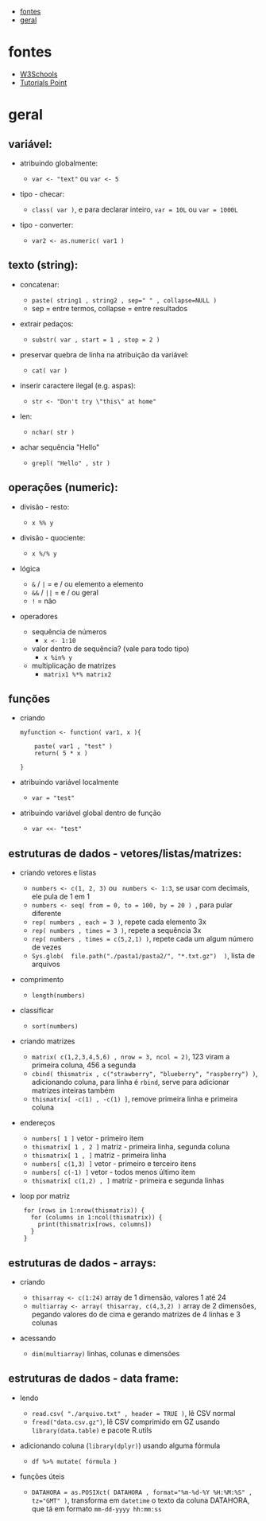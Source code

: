 - [fontes](#fontes)
- [geral](#geral)

# fontes
 - [W3Schools](https://www.w3schools.com/r/)
 - [Tutorials Point](https://www.tutorialspoint.com/r/)

# geral
## variável:
 - atribuindo globalmente: 
   - `var <- "text"` ou `var <- 5`

 - tipo - checar:
   - `class( var )`, e para declarar inteiro, `var = 10L` ou `var = 1000L`

 - tipo - converter:
   - `var2 <- as.numeric( var1 )`

## texto (string):
 - concatenar:
   - `paste( string1 , string2 , sep=" " , collapse=NULL )`
   - sep = entre termos, collapse = entre resultados

 - extrair pedaços:
   - `substr( var , start = 1 , stop = 2 )`

 - preservar quebra de linha na atribuição da variável:
   - `cat( var )`

 - inserir caractere ilegal (e.g. aspas):
   - `str <- "Don't try \"this\" at home" `

 - len:
   - `nchar( str )`

 - achar sequência "Hello"
   - `grepl( "Hello" , str )`

## operações (numeric):
 - divisão - resto:
   - `x %% y`

 - divisão - quociente:
   - `x %/% y`

 - lógica
   - `&` / `|` = e / ou elemento a elemento
   - `&&` / `||` = e / ou geral
   - `!` = não

 - operadores
   - sequência de números
       - `x <- 1:10`
   - valor dentro de sequência? (vale para todo tipo)
       - `x %in% y`
   - multiplicação de matrizes
       - `matrix1 %*% matrix2`

## funções
 - criando
    ```
    myfunction <- function( var1, x ){

        paste( var1 , "test" )
        return( 5 * x )

    }
    ```

 - atribuindo variável localmente
   - ` var = "test" `

 - atribuindo variável global dentro de função
   - ` var <<- "test" `

## estruturas de dados - vetores/listas/matrizes:
 - criando vetores e listas
   - `numbers <- c(1, 2, 3)` ou ` numbers <- 1:3`, se usar com decimais, ele pula de 1 em 1
   - `numbers <- seq( from = 0, to = 100, by = 20 ) `, para pular diferente
   - `rep( numbers , each = 3 )`, repete cada elemento 3x
   - `rep( numbers , times = 3 )`, repete a sequência 3x
   - `rep( numbers , times = c(5,2,1) )`, repete cada um algum número de vezes
   - `Sys.glob(  file.path("./pasta1/pasta2/", "*.txt.gz")  )`, lista de arquivos

 - comprimento
   - `length(numbers)`

 - classificar
   - `sort(numbers)`

 - criando matrizes
   - `matrix( c(1,2,3,4,5,6) , nrow = 3, ncol = 2)`, 123 viram a primeira coluna, 456 a segunda
   - `cbind( thismatrix , c("strawberry", "blueberry", "raspberry") )`, adicionando coluna, para linha é `rbind`, serve para adicionar matrizes inteiras também
   - `thismatrix[ -c(1) , -c(1) ]`, remove primeira linha e primeira coluna

 - endereços
   - `numbers[ 1 ]` vetor - primeiro item
   - `thismatrix[ 1 , 2 ]` matriz - primeira linha, segunda coluna
   - `thismatrix[ 1 , ]` matriz - primeira linha
   - `numbers[ c(1,3) ]` vetor - primeiro e terceiro itens
   - `numbers[ c(-1) ]` vetor - todos menos último item
   - `thismatrix[ c(1,2) , ]` matriz - primeira e segunda linhas

 - loop por matriz
     ```
      for (rows in 1:nrow(thismatrix)) {
        for (columns in 1:ncol(thismatrix)) {
          print(thismatrix[rows, columns])
        }
      }
     ```

## estruturas de dados - arrays:
 - criando
   - `thisarray <- c(1:24)` array de 1 dimensão, valores 1 até 24
   - `multiarray <- array( thisarray, c(4,3,2) )` array de 2 dimensões, pegando valores do de cima e gerando matrizes de 4 linhas e 3 colunas

 - acessando
   - `dim(multiarray)` linhas, colunas e dimensões

## estruturas de dados - data frame:
 - lendo
   - `read.csv( "./arquivo.txt" , header = TRUE )`, lê CSV normal
   - `fread("data.csv.gz")`, lê CSV comprimido em GZ usando `library(data.table)` e pacote R.utils

 - adicionando coluna (`library(dplyr)`) usando alguma fórmula
   - `df %>% mutate( fórmula )`

 - funções úteis
   - `DATAHORA = as.POSIXct( DATAHORA , format="%m-%d-%Y %H:%M:%S" , tz="GMT" )`, transforma em `datetime` o texto da coluna DATAHORA, que tá em formato `mm-dd-yyyy hh:mm:ss`